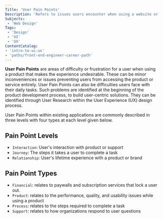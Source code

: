 ```yaml
---
Title: 'User Pain Points'
Description: 'Refers to issues users encounter when using a website or an application, or with real-world tasks.'
Subjects:
 - 'Web Design'
Tags:
 - 'Design'
 - 'UI'
 - 'UX'
ContentCatalog:
- 'intro-to-ui-ux'
- 'paths/front-end-engineer-career-path'
---
```


**User Pain Points** are areas of difficulty or frustration for a user when using a product that makes the experience undesirable. These can be minor inconveniences or issues preventing users from accessing the product or service entirely.  User Pain Points can also be difficulties users face with their daily tasks. Such problems are identified at the beginning of the product development process, to build user-centric solutions. They can be identified through User Research within the User Experience (UX) design process.

User Pain Points within existing applications are commonly described in three levels with four types at each level given below.

## Pain Point Levels

- `Interaction`: User's interaction with product or support
- `Journey`: The steps it takes a user to complete a task
- `Relationship`: User's lifetime experience with a product or brand 

## Pain Point Types

- `Financial`: relates to paywalls and subscription services that lock a user out.
- `Product`: relates to the performance, quality, and usability issues while using a product
- `Process`: relates to the steps required to complete a task
- `Support`: relates to how organizations respond to user questions


